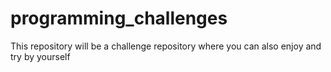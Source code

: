 # programming_challenges
This repository will be a challenge repository where you can also enjoy and try by yourself
